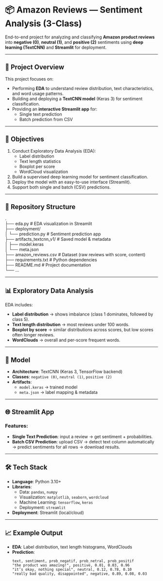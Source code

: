 # 📦 Amazon Reviews — Sentiment Analysis (3-Class)

End-to-end project for analyzing and classifying **Amazon product reviews** into **negative (0)**, **neutral (1)**, and **positive (2)** sentiments using **deep learning (TextCNN)** and **Streamlit** for deployment.

---

## 🚀 Project Overview
This project focuses on:
- Performing **EDA** to understand review distribution, text characteristics, and word usage patterns.
- Building and deploying a **TextCNN model** (Keras 3) for sentiment classification.
- Providing an **interactive Streamlit app** for:
  - Single text prediction
  - Batch prediction from CSV

---

## 🎯 Objectives
1. Conduct Exploratory Data Analysis (EDA):
   - Label distribution
   - Text length statistics
   - Boxplot per score
   - WordCloud visualization
2. Build a supervised deep learning model for sentiment classification.
3. Deploy the model with an easy-to-use interface (Streamlit).
4. Support both single and batch (CSV) predictions.

---

## 📂 Repository Structure
.<br>
├── eda.py # EDA visualization in Streamlit<br>
├── deployment/<br>
│ └── prediction.py # Sentiment prediction app<br>
├── artifacts_textcnn_v1/ # Saved model & metadata<br>
│ ├── model.keras<br>
│ └── meta.json<br>
├── amazon_reviews.csv # Dataset (raw reviews with score, content)<br>
├── requirements.txt # Python dependencies<br>
├── README.md # Project documentation<br>
└── ...

---

## 📊 Exploratory Data Analysis
EDA includes:
- **Label distribution** → shows imbalance (class 1 dominates, followed by class 5).
- **Text length distribution** → most reviews under 100 words.
- **Boxplot by score** → similar distributions across scores, but low scores often longer reviews.
- **WordClouds** → overall and per-score frequent words.

---

## 🤖 Model
- **Architecture**: TextCNN (Keras 3, TensorFlow backend)  
- **Classes**: `negative (0)`, `neutral (1)`, `positive (2)`  
- **Artifacts**:
  - `model.keras` → trained model
  - `meta.json` → label mapping & metadata

---

## 🌐 Streamlit App
### Features:
- **Single Text Prediction**: input a review → get sentiment + probabilities.
- **Batch CSV Prediction**: upload CSV → detect text column automatically → predict sentiments for all rows → download results.

---

## 🛠️ Tech Stack
- **Language**: Python 3.10+
- **Libraries**:
  - Data: `pandas`, `numpy`
  - Visualization: `matplotlib`, `seaborn`, `wordcloud`
  - Machine Learning: `tensorflow`, `keras`
  - Deployment: `streamlit`
- **Deployment**: Streamlit (local/cloud)

---

## 📈 Example Output
- **EDA**: Label distribution, text length histograms, WordClouds
- **Prediction**:
  ```csv
  text, sentiment, prob_negatif, prob_netral, prob_positif
  "the product was amazing!", positive, 0.01, 0.03, 0.96
  "it’s okay, nothing special", neutral, 0.12, 0.78, 0.10
  "really bad quality, disappointed", negative, 0.89, 0.08, 0.03
